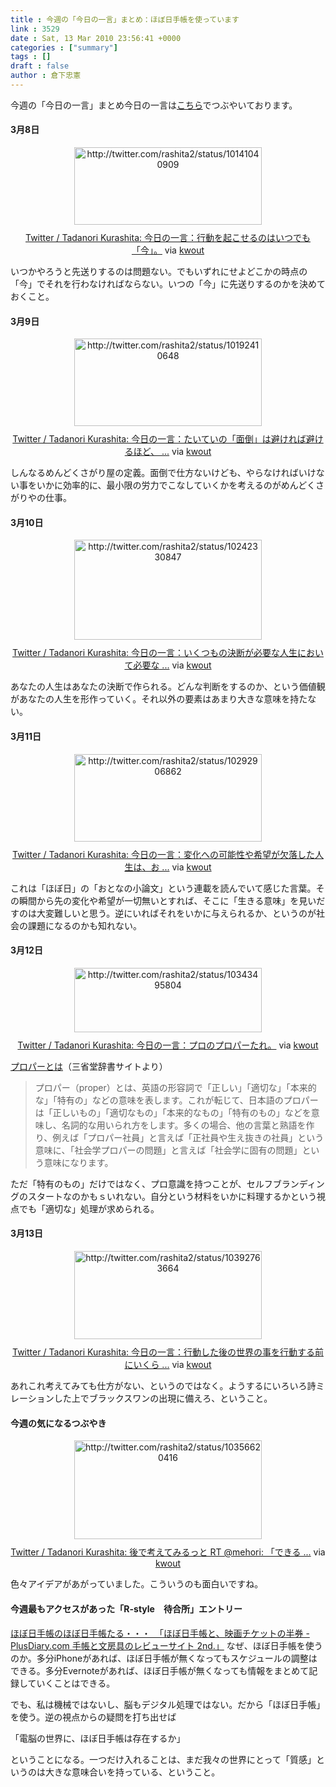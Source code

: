 ```yaml
---
title : 今週の「今日の一言」まとめ：ほぼ日手帳を使っています
link : 3529
date : Sat, 13 Mar 2010 23:56:41 +0000
categories : ["summary"]
tags : []
draft : false
author : 倉下忠憲
---
```


今週の「今日の一言」まとめ今日の一言は<a href="http://twitter.com/rashita2">こちら</a>でつぶやいております。
<!--more-->
<h4>3月8日</h4>
<div class="kwout" style="text-align: center;"><img src="http://kwout.com/cutout/h/d8/qn/ife_bor_w300.jpg" alt="http://twitter.com/rashita2/status/10141040909" title="Twitter / Tadanori Kurashita: 今日の一言：行動を起こせるのはいつでも「今」。" width="300" height="124" style="border: none;" usemap="#map_hd8qnife" /><map id="map_hd8qnife" name="map_hd8qnife"><area coords="12,48,58,53" href="http://twitter.com/rashita2/status/10141040909" alt="" shape="rect" /><area coords="12,70,35,94" href="http://twitter.com/rashita2" alt="" shape="rect" /><area coords="46,69,104,84" href="http://twitter.com/rashita2" alt="" shape="rect" /></map><p style="margin-top: 10px; text-align: center;"><a href="http://twitter.com/rashita2/status/10141040909">Twitter / Tadanori Kurashita: 今日の一言：行動を起こせるのはいつでも「今」。</a> via <a href="http://kwout.com/quote/hd8qnife">kwout</a></p></div>
いつかやろうと先送りするのは問題ない。でもいずれにせよどこかの時点の「今」でそれを行わなければならない。いつの「今」に先送りするのかを決めておくこと。
<h4>3月9日</h4>
<div class="kwout" style="text-align: center;"><img src="http://kwout.com/cutout/n/9q/hi/feh_bor_w300.jpg" alt="http://twitter.com/rashita2/status/10192410648" title="Twitter / Tadanori Kurashita: 今日の一言：たいていの「面倒」は避ければ避けるほど、 ..." width="300" height="140" style="border: none;" usemap="#map_n9qhifeh" /><map id="map_n9qhifeh" name="map_n9qhifeh"><area coords="13,66,59,71" href="http://twitter.com/rashita2/status/10192410648" alt="" shape="rect" /><area coords="13,87,36,111" href="http://twitter.com/rashita2" alt="" shape="rect" /><area coords="47,87,105,102" href="http://twitter.com/rashita2" alt="" shape="rect" /></map><p style="margin-top: 10px; text-align: center;"><a href="http://twitter.com/rashita2/status/10192410648">Twitter / Tadanori Kurashita: 今日の一言：たいていの「面倒」は避ければ避けるほど、 ...</a> via <a href="http://kwout.com/quote/n9qhifeh">kwout</a></p></div>
しんなるめんどくさがり屋の定義。面倒で仕方ないけども、やらなければいけない事をいかに効率的に、最小限の労力でこなしていくかを考えるのがめんどくさがりやの仕事。
<h4>3月10日</h4>
<div class="kwout" style="text-align: center;"><img src="http://kwout.com/cutout/7/u3/8g/yjb_bor_w300.jpg" alt="http://twitter.com/rashita2/status/10242330847" title="Twitter / Tadanori Kurashita: 今日の一言：いくつもの決断が必要な人生において必要な ..." width="300" height="160" style="border: none;" usemap="#map_7u38gyjb" /><map id="map_7u38gyjb" name="map_7u38gyjb"><area coords="12,83,58,88" href="http://twitter.com/rashita2/status/10242330847" alt="" shape="rect" /><area coords="12,105,35,129" href="http://twitter.com/rashita2" alt="" shape="rect" /><area coords="46,105,104,120" href="http://twitter.com/rashita2" alt="" shape="rect" /></map><p style="margin-top: 10px; text-align: center;"><a href="http://twitter.com/rashita2/status/10242330847">Twitter / Tadanori Kurashita: 今日の一言：いくつもの決断が必要な人生において必要な ...</a> via <a href="http://kwout.com/quote/7u38gyjb">kwout</a></p></div>
あなたの人生はあなたの決断で作られる。どんな判断をするのか、という価値観があなたの人生を形作っていく。それ以外の要素はあまり大きな意味を持たない。
<h4>3月11日</h4>
<div class="kwout" style="text-align: center;"><img src="http://kwout.com/cutout/9/y5/y2/ukn_bor_w300.jpg" alt="http://twitter.com/rashita2/status/10292906862" title="Twitter / Tadanori Kurashita: 今日の一言：変化への可能性や希望が欠落した人生は、お ..." width="300" height="140" style="border: none;" usemap="#map_9y5y2ukn" /><map id="map_9y5y2ukn" name="map_9y5y2ukn"><area coords="12,65,61,71" href="http://twitter.com/rashita2/status/10292906862" alt="" shape="rect" /><area coords="12,88,35,112" href="http://twitter.com/rashita2" alt="" shape="rect" /><area coords="46,88,104,102" href="http://twitter.com/rashita2" alt="" shape="rect" /></map><p style="margin-top: 10px; text-align: center;"><a href="http://twitter.com/rashita2/status/10292906862">Twitter / Tadanori Kurashita: 今日の一言：変化への可能性や希望が欠落した人生は、お ...</a> via <a href="http://kwout.com/quote/9y5y2ukn">kwout</a></p></div>
これは「ほぼ日」の「おとなの小論文」という連載を読んでいて感じた言葉。その瞬間から先の変化や希望が一切無いとすれば、そこに「生きる意味」を見いだすのは大変難しいと思う。逆にいればそれをいかに与えられるか、というのが社会の課題になるのかも知れない。
<h4>3月12日</h4>
<div class="kwout" style="text-align: center;"><img src="http://kwout.com/cutout/f/62/we/hrw_bor_w300.jpg" alt="http://twitter.com/rashita2/status/10343495804" title="Twitter / Tadanori Kurashita: 今日の一言：プロのプロパーたれ。" width="300" height="103" style="border: none;" usemap="#map_f62wehrw" /><map id="map_f62wehrw" name="map_f62wehrw"><area coords="13,30,62,35" href="http://twitter.com/rashita2/status/10343495804" alt="" shape="rect" /><area coords="13,52,36,76" href="http://twitter.com/rashita2" alt="" shape="rect" /><area coords="47,51,105,66" href="http://twitter.com/rashita2" alt="" shape="rect" /></map><p style="margin-top: 10px; text-align: center;"><a href="http://twitter.com/rashita2/status/10343495804">Twitter / Tadanori Kurashita: 今日の一言：プロのプロパーたれ。</a> via <a href="http://kwout.com/quote/f62wehrw">kwout</a></p></div>
<a href="http://dictionary.sanseido-publ.co.jp/topic/10minnw/007proper.html">プロパーとは</a>（三省堂辞書サイトより）



<blockquote>プロパー（proper）とは、英語の形容詞で「正しい」「適切な」「本来的な」「特有の」などの意味を表します。これが転じて、日本語のプロパーは「正しいもの」「適切なもの」「本来的なもの」「特有のもの」などを意味し、名詞的な用いられ方をします。多くの場合、他の言葉と熟語を作り、例えば「プロパー社員」と言えば「正社員や生え抜きの社員」という意味に、「社会学プロパーの問題」と言えば「社会学に固有の問題」という意味になります。</blockquote>

ただ「特有のもの」だけではなく、プロ意識を持つことが、セルフブランディングのスタートなのかもｓいれない。自分という材料をいかに料理するかという視点でも「適切な」処理が求められる。
<h4>3月13日</h4>
<div class="kwout" style="text-align: center;"><img src="http://kwout.com/cutout/c/29/rf/ehr_bor_w300.jpg" alt="http://twitter.com/rashita2/status/10392763664" title="Twitter / Tadanori Kurashita: 今日の一言：行動した後の世界の事を行動する前にいくら ..." width="300" height="141" style="border: none;" usemap="#map_c29rfehr" /><map id="map_c29rfehr" name="map_c29rfehr"><area coords="12,67,39,73" href="http://twitter.com/rashita2/status/10392763664" alt="" shape="rect" /><area coords="12,89,35,113" href="http://twitter.com/rashita2" alt="" shape="rect" /><area coords="46,89,104,104" href="http://twitter.com/rashita2" alt="" shape="rect" /></map><p style="margin-top: 10px; text-align: center;"><a href="http://twitter.com/rashita2/status/10392763664">Twitter / Tadanori Kurashita: 今日の一言：行動した後の世界の事を行動する前にいくら ...</a> via <a href="http://kwout.com/quote/c29rfehr">kwout</a></p></div>
あれこれ考えてみても仕方がない、というのではなく。ようするにいろいろ詩ミレーションした上でブラックスワンの出現に備えろ、ということ。
<h4>今週の気になるつぶやき</h4>
<div class="kwout" style="text-align: center;"><img src="http://kwout.com/cutout/u/tu/gm/v7g_bor_w300.jpg" alt="http://twitter.com/rashita2/status/10356620416" title="Twitter / Tadanori Kurashita: 後で考えてみるっと RT @mehori: 「できる ..." width="300" height="158" style="border: none;" usemap="#map_utugmv7g" /><map id="map_utugmv7g" name="map_utugmv7g"><area coords="43,83,71,89" href="http://www.tweetdeck.com/" alt="" shape="rect" /><area coords="117,65,253,79" href="http://bit.ly/aP0bSr" alt="" shape="rect" /><area coords="12,105,35,129" href="http://twitter.com/rashita2" alt="" shape="rect" /><area coords="46,105,104,120" href="http://twitter.com/rashita2" alt="" shape="rect" /><area coords="149,29,235,43" href="http://twitter.com/100wazaTwi" alt="" shape="rect" /><area coords="12,83,42,89" href="http://twitter.com/rashita2/status/10356620416" alt="" shape="rect" /><area coords="168,11,217,25" href="http://twitter.com/mehori" alt="" shape="rect" /></map><p style="margin-top: 10px; text-align: center;"><a href="http://twitter.com/rashita2/status/10356620416">Twitter / Tadanori Kurashita: 後で考えてみるっと RT @mehori: 「できる ...</a> via <a href="http://kwout.com/quote/utugmv7g">kwout</a></p></div>
色々アイデアがあがっていました。こういうのも面白いですね。
<h4>今週最もアクセスがあった「R-style　待合所」エントリー</h4>
<a href="http://r-style.posterous.com/-plusdiarycom-2nd-0">ほぼ日手帳のほぼ日手帳たる・・・　「ほぼ日手帳と、映画チケットの半券 - PlusDiary.com 手帳と文房具のレビューサイト 2nd.」</a>
なぜ、ほぼ日手帳を使うのか。多分iPhoneがあれば、ほぼ日手帳が無くなってもスケジュールの調整はできる。多分Evernoteがあれば、ほぼ日手帳が無くなっても情報をまとめて記録していくことはできる。

でも、私は機械ではないし、脳もデジタル処理ではない。だから「ほぼ日手帳」を使う。逆の視点からの疑問を打ち出せば

「電脳の世界に、ほぼ日手帳は存在するか」

ということになる。一つだけ入れることは、まだ我々の世界にとって「質感」というのは大きな意味合いを持っている、ということ。